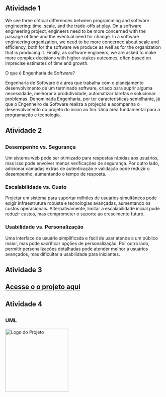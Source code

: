 <h2>Atividade 1 </h2>

We see three critical differences between programming and software engineering: time, scale, and the trade-offs at play. On a software engineering project, engineers need to be more concerned with the passage of time and the eventual need for change. In a software engineering organization, we need to be more concerned about scale and efficiency, both for the software we produce as well as for the organization that is producing it. Finally, as software engineers, we are asked to make more complex decisions with higher-stakes outcomes, often based on imprecise estimates of time and growth.

O que é Engenharia de Software?

Engenharia de Software é a área que trabalha com o planejamento desenvolvimento de um terminado software, criado para suprir alguma necessidade, melhorar a produtividade, automatizar tarefas e solucionar problemas. Denominada Engenharia, por ter características semelhante, já que o Engenheiro de Software realiza a projeção e acompanha o desenvolvimento do projeto do inicio ao fim. Uma área fundamental para a programação e tecnologia.


<h2>Atividade 2<h2>

<h3> Desempenho vs. Segurança </h3>

Um sistema web pode ser otimizado para respostas rápidas aos usuários, mas isso pode envolver menos verificações de segurança. Por outro lado, adicionar camadas extras de autenticação e validação pode reduzir o desempenho, aumentando o tempo de resposta.

<h3>Escalabilidade vs. Custo</h3>

Projetar um sistema para suportar milhões de usuários simultâneos pode exigir infraestrutura robusta e tecnologias avançadas, aumentando os custos operacionais. Alternativamente, limitar a escalabilidade inicial pode reduzir custos, mas comprometer o suporte ao crescimento futuro.

<h3>Usabilidade vs. Personalização</h3>

Uma interface de usuário simplificada e fácil de usar atende a um público maior, mas pode sacrificar opções de personalização. Por outro lado, permitir personalizações detalhadas pode atender melhor a usuários avançados, mas dificultar a usabilidade para iniciantes.

<h2>Atividade 3<h2>

<a href="https://github.com/jaupventur/bertoti/tree/main/EngSW/ExercicioAula/ExercicioAula" target="_blank">Acesse o o projeto aqui</a>


<h2>Atividade 4<h2>

<h3> UML </h3>

<img src="https://github.com/jaupventur/bertoti/commit/849930b8e0cc3291d0f3db40d2577c0276b59403" alt="Logo do Projeto" width="200">

